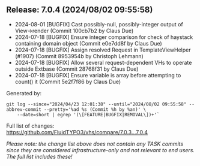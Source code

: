 ## Release: 7.0.4 (2024/08/02 09:55:58)

* 2024-08-01 [BUGFIX] Cast possibly-null, possibly-integer output of View->render (Commit 100cb7b2 by Claus Due)
* 2024-07-18 [BUGFIX] Ensure integer comparison for check of haystack containing domain object (Commit e0e7dd8f by Claus Due)
* 2024-07-18 [BUGFIX] Assign resolved Request in TemplateViewHelper (#1907) (Commit 8953954b by Christoph Lehmann)
* 2024-07-18 [BUGFIX] Allow several request-dependent VHs to operate outside Extbase (Commit 28768f31 by Claus Due)
* 2024-07-18 [BUGFIX] Ensure variable is array before attempting to count() it (Commit 5e2f7f86 by Claus Due)

Generated by:

```
git log --since="2024/04/23 12:01:38" --until="2024/08/02 09:55:58" --abbrev-commit --pretty='%ad %s (Commit %h by %an)' \
    --date=short | egrep '(\[FEATURE|BUGFIX|REMOVAL\])+'`
```

Full list of changes: https://github.com/FluidTYPO3/vhs/compare/7.0.3...7.0.4

*Please note: the change list above does not contain any TASK commits since they are considered 
infrastructure-only and not relevant to end users. The full list includes these!*

